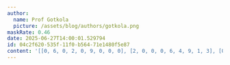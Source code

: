 ```yaml
---
author:
  name: Prof Gotkola
  picture: /assets/blog/authors/gotkola.png
maskRate: 0.46
date: 2025-06-27T14:00:01.529794
id: 04c2f620-535f-11f0-b564-71e1480f5e87
content: '[[0, 6, 0, 2, 0, 9, 0, 0, 0], [2, 0, 0, 0, 6, 4, 9, 1, 3], [0, 0, 4, 1, 0, 5, 0, 0, 6], [9, 2, 6, 5, 4, 0, 0, 8, 0], [0, 4, 3, 0, 9, 0, 6, 0, 2], [0, 1, 7, 0, 2, 0, 4, 9, 0], [0, 3, 2, 0, 0, 8, 0, 0, 7], [1, 7, 0, 4, 5, 6, 2, 0, 0], [0, 0, 0, 3, 7, 0, 1, 6, 9]]'
---
```

